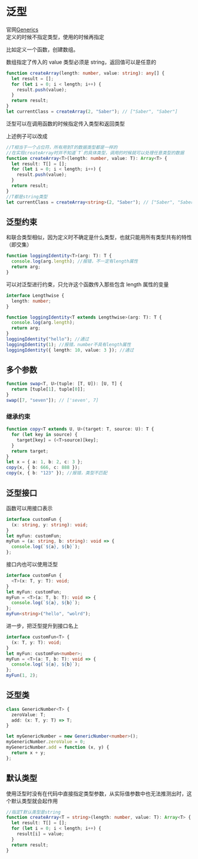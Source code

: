 # 泛型

官网[Generics](https://www.typescriptlang.org/docs/handbook/generics.html)  
定义的时候不指定类型，使用的时候再指定

比如定义一个函数，创建数组。

数组指定了传入的 value 类型必须是 string，返回值可以是任意的

```ts
function createArray(length: number, value: string): any[] {
  let result = [];
  for (let i = 0; i < length; i++) {
    result.push(value);
  }
  return result;
}
let currentClass = createArray(2, "Saber"); // ["Saber", "Saber"]
```

泛型可以在调用函数的时候指定传入类型和返回类型

上述例子可以改成

```ts
//T相当于一个占位符，所有用到T的数据类型都是一样的
//在实现createArray时并不知道`T`的具体类型，调用的时候就可以处理任意类型的数据
function createArray<T>(length: number, value: T): Array<T> {
  let result: T[] = [];
  for (let i = 0; i < length; i++) {
    result.push(value);
  }
  return result;
}
//T都是string类型
let currentClass = createArray<string>(2, "Saber"); // ["Saber", "Saber"]
```

## 泛型约束

和联合类型相似，因为定义时不确定是什么类型，也就只能用所有类型共有的特性（即交集）

```ts
function loggingIdentity<T>(arg: T): T {
  console.log(arg.length); //报错，不一定有length属性
  return arg;
}
```

可以对泛型进行约束，只允许这个函数传入那些包含 length 属性的变量

```ts
interface Lengthwise {
  length: number;
}

function loggingIdentity<T extends Lengthwise>(arg: T): T {
  console.log(arg.length);
  return arg;
}
loggingIdentity("hello"); //通过
loggingIdentity(1); //报错，number不具有length属性
loggingIdentity({ length: 10, value: 3 }); //通过
```

## 多个参数

```ts
function swap<T, U>(tuple: [T, U]): [U, T] {
  return [tuple[1], tuple[0]];
}
swap([7, "seven"]); // ['seven', 7]
```

### 继承约束

```ts
function copy<T extends U, U>(target: T, source: U): T {
  for (let key in source) {
    target[key] = (<T>source)[key];
  }
  return target;
}
let x = { a: 1, b: 2, c: 3 };
copy(x, { b: 666, c: 888 });
copy(x, { b: "123" }); //报错，类型不匹配
```

## 泛型接口

函数可以用接口表示

```ts
interface customFun {
  (x: string, y: string): void;
}
let myFun: customFun;
myFun = (a: string, b: string): void => {
  console.log(`${a}, ${b}`);
};
```

接口内也可以使用泛型

```ts
interface customFun {
  <T>(x: T, y: T): void;
}
let myFun: customFun;
myFun = <T>(a: T, b: T): void => {
  console.log(`${a}, ${b}`);
};
myFun<string>("hello", "wolrd");
```

进一步，把泛型提升到接口名上

```ts
interface customFun<T> {
  (x: T, y: T): void;
}
let myFun: customFun<number>;
myFun = <T>(a: T, b: T): void => {
  console.log(`${a}, ${b}`);
};
myFun(1, 2);
```

## 泛型类

```ts
class GenericNumber<T> {
  zeroValue: T;
  add: (x: T, y: T) => T;
}

let myGenericNumber = new GenericNumber<number>();
myGenericNumber.zeroValue = 0;
myGenericNumber.add = function (x, y) {
  return x + y;
};
```

## 默认类型

使用泛型时没有在代码中直接指定类型参数，从实际值参数中也无法推测出时，这个默认类型就会起作用

```ts
//指定T默认类型是string
function createArray<T = string>(length: number, value: T): Array<T> {
  let result: T[] = [];
  for (let i = 0; i < length; i++) {
    result[i] = value;
  }
  return result;
}
```
